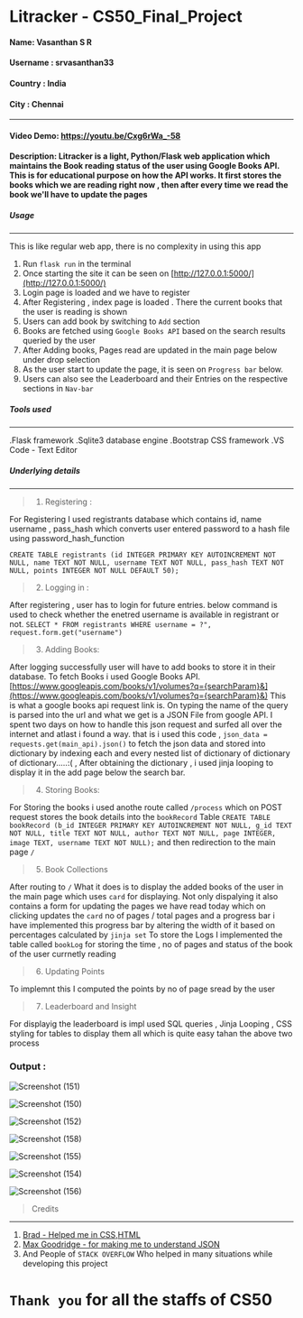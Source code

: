 Litracker - CS50_Final_Project
==============================
#### Name: Vasanthan S R
#### Username : srvasanthan33
#### Country : India
#### City : Chennai

-----
#### Video Demo: https://youtu.be/Cxg6rWa_-58

#### Description: **Litracker** is a light, Python/Flask web application which maintains the Book reading status of the user using Google Books API. This is for educational purpose on how the API works. It first stores the books which we are reading right now , then after every time we read the book we'll have to update the pages


##### Usage
------------
This is like regular web app, there is no complexity in using this app

1. Run `flask run` in the terminal
2. Once starting the site it can be seen on [http://127.0.0.1:5000/](http://127.0.0.1:5000/)
3. Login page is loaded and we have to register
4. After Registering , index page is loaded . There the current books that the user is reading is shown
5. Users can add book by switching to `Add` section
6. Books are fetched using `Google Books API` based on the search results queried by the user
7. After Adding books, Pages read are updated in the main page below under drop selection
8. As the user start to update the page, it is seen on `Progress bar` below.
9. Users can also see the Leaderboard  and their Entries on the respective sections in `Nav-bar`

##### Tools used
--------------
.Flask framework
.Sqlite3 database engine
.Bootstrap CSS framework
.VS Code - Text Editor

##### Underlying details
--------
>1. Registering :

 For Registering I used registrants database which contains id, name username , pass_hash which converts user entered password to a hash file using password_hash_function

`CREATE TABLE registrants (id INTEGER PRIMARY KEY AUTOINCREMENT NOT NULL, name TEXT NOT NULL, username TEXT NOT NULL, pass_hash TEXT NOT NULL, points INTEGER NOT NULL DEFAULT 50);`

>2.  Logging in :

 After registering , user has to login for future entries. below command is used to check whether the enetred username is available in registrant or not.
`SELECT * FROM registrants WHERE username = ?", request.form.get("username")`

>3.  Adding Books:

After logging successfully user will have to add books to store it in their database. To fetch Books i used Google Books API. [https://www.googleapis.com/books/v1/volumes?q={searchParam}&](https://www.googleapis.com/books/v1/volumes?q={searchParam}&) This is what a google books api request link is. On typing the name of the query is parsed into the url and what we get is a JSON File from google API. I spent two days on how to handle this json request and surfed all over the internet and atlast i found a way. that is i used this code ,
`json_data = requests.get(main_api).json()` to fetch the json data and stored into dictionary by indexing each and every nested list of dictionary of dictionary of dictionary.....:(  , After obtaining the dictionary , i used jinja looping to display it in the add page below the search bar.

>4. Storing Books:

For Storing the books i used anothe route called `/process` which on POST request stores the book details into the `bookRecord` Table
`CREATE TABLE bookRecord (b_id INTEGER PRIMARY KEY AUTOINCREMENT NOT NULL, g_id TEXT NOT NULL, title TEXT NOT NULL, author TEXT NOT NULL, page INTEGER, image TEXT, username TEXT NOT NULL);`
and then redirection to the main page `/`

>5. Book Collections

After routing to `/` What it does is to display the added books of the user in the main  page which uses `card` for displaying. Not only dispalying it also contains a form for updating the pages we have read today which on clicking updates the `card` no of pages / total pages and a progress bar i have implemented this progress bar by altering the width of it based on percentages calculated by `jinja set` To store the Logs I implemented the table called `bookLog` for storing the time , no of pages and status of the book of the user currnetly reading


>6. Updating Points

To implemnt this I  computed the points by no of page sread by the user

>7. Leaderboard and Insight

For displayig the leaderboard is impl used SQL queries , Jinja Looping , CSS styling for tables to display them all
which is quite easy tahan the above two process





### Output :
![Screenshot (151)](https://user-images.githubusercontent.com/102546622/210108805-9f3e8662-3c92-4fd2-80eb-b0c9dddd02a6.png)

![Screenshot (150)](https://user-images.githubusercontent.com/102546622/210108818-6a9dcab2-59a6-4f2d-9807-55231ea84d5e.png)

![Screenshot (152)](https://user-images.githubusercontent.com/102546622/210108823-97d37c06-0bb4-41a9-83f7-bc1f954c0a93.png)

![Screenshot (158)](https://user-images.githubusercontent.com/102546622/210108976-76ac342a-0354-427c-be38-1dde14c31e74.png)

![Screenshot (155)](https://user-images.githubusercontent.com/102546622/210108985-6393ccda-d256-4126-89e0-91b273dd85a8.png)

![Screenshot (154)](https://user-images.githubusercontent.com/102546622/210108991-affe8fa1-cbe3-465d-8f37-2b2f1d2c6e2b.png)

![Screenshot (156)](https://user-images.githubusercontent.com/102546622/210109001-e33b8906-90ad-4b74-bb13-01ed306e8912.png)



>Credits
---------------
1. [Brad - Helped me in CSS,HTML](https://www.youtube.com/@LearnWebCode)
2. [Max Goodridge - for making me to understand JSON](https://www.youtube.com/@MaxGoodridgeTech)
3. And People of `STACK OVERFLOW` Who helped in many situations while developing this project

`Thank you` for all the staffs of **CS50**
============================
